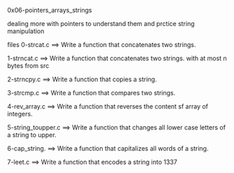 0x06-pointers_arrays_strings

dealing more with pointers to understand them and prctice string manipulation

files
0-strcat.c ==> Write a function that concatenates two strings.

1-strncat.c ==> Write a function that concatenates two strings.
		with at most n bytes from src

2-strncpy.c ==> Write a function that copies a string.

3-strcmp.c ==> Write a function that compares two strings.

4-rev_array.c ==> Write a function that reverses the content sf array of integers.

5-string_toupper.c ==> Write a function that changes all lower case letters of a string to upper.

6-cap_string. ==> Write a function that capitalizes all words of a string.


7-leet.c ==> Write a function that encodes a string into 1337

